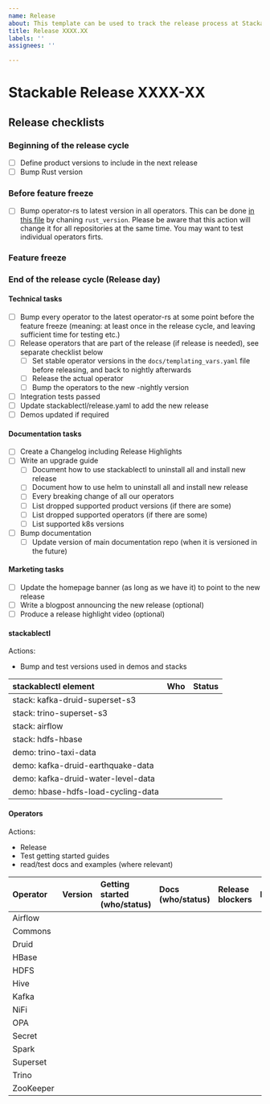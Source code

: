 ```yaml
---
name: Release
about: This template can be used to track the release process at Stackable
title: Release XXXX.XX
labels: ''
assignees: ''

---
```


# Stackable Release XXXX-XX

## Release checklists

### Beginning of the release cycle

- [ ] Define product versions to include in the next release
- [ ] Bump Rust version

### Before feature freeze

- [ ] Bump operator-rs to latest version in all operators. This can be done [in this file](https://github.com/stackabletech/operator-templating/blob/main/repositories.yaml) by chaning `rust_version`. Please be aware that this action will change it for all repositories at the same time. You may want to test individual operators firts.

### Feature freeze

### End of the release cycle (Release day)

#### Technical tasks
- [ ] Bump every operator to the latest operator-rs at some point before the feature freeze (meaning: at least once in the release cycle, and leaving sufficient time for testing etc.)
- [ ] Release operators that are part of the release (if release is needed), see separate checklist below
  - [ ] Set stable operator versions in the `docs/templating_vars.yaml` file before releasing, and back to nightly afterwards
  - [ ] Release the actual operator
  - [ ] Bump the operators to the new -nightly version
- [ ] Integration tests passed
- [ ] Update stackablectl/release.yaml to add the new release
- [ ] Demos updated if required

#### Documentation tasks
- [ ] Create a Changelog including Release Highlights
- [ ] Write an upgrade guide
  - [ ] Document how to use stackablectl to uninstall all and install new release
  - [ ] Document how to use helm to uninstall all and install new release
  - [ ] Every breaking change of all our operators
  - [ ] List dropped supported product versions (if there are some)
  - [ ] List dropped supported operators (if there are some)
  - [ ] List supported k8s versions
- [ ] Bump documentation
  - [ ] Update version of main documentation repo (when it is versioned in the future)

#### Marketing tasks
- [ ] Update the homepage banner (as long as we have it) to point to the new release
- [ ] Write a blogpost announcing the new release (optional)
- [ ] Produce a release highlight video (optional)

#### stackablectl

Actions:
* Bump and test versions used in demos and stacks

| stackablectl element | Who | Status |
| :--- | :--- | :--- |
| stack: kafka-druid-superset-s3 |  |  |
| stack: trino-superset-s3 | |  |
| stack: airflow | |  |
| stack: hdfs-hbase | | |
| demo: trino-taxi-data | | |
| demo: kafka-druid-earthquake-data | ||
| demo: kafka-druid-water-level-data | | |
| demo: hbase-hdfs-load-cycling-data | | |

#### Operators

Actions:
* Release
* Test getting started guides
* read/test docs and examples (where relevant)

| Operator  | Version | Getting started (who/status) | Docs (who/status) | Release blockers | PR  |
| :-------- | :-----: | :--------------------------- | :---------------- | :--------------- | :-- |
| Airflow   |         |                              |                   |                  |     |
| Commons   |         |                              |                   |                  |     |
| Druid     |         |                              |                   |                  |     |
| HBase     |         |                              |                   |                  |     |
| HDFS      |         |                              |                   |                  |     |
| Hive      |         |                              |                   |                  |     |
| Kafka     |         |                              |                   |                  |     |
| NiFi      |         |                              |                   |                  |     |
| OPA       |         |                              |                   |                  |     |
| Secret    |         |                              |                   |                  |     |
| Spark     |         |                              |                   |                  |     |
| Superset  |         |                              |                   |                  |     |
| Trino     |         |                              |                   |                  |     |
| ZooKeeper |         |                              |                   |                  |     |
